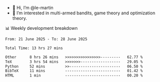 - 👋 Hi, I’m @le-martin
- 👀 I’m interested in multi-armed bandits, game theory and optimization theory.
<!---- 💞️ I’m looking to collaborate on ...
- 📫 How to reach me ...-->

<!---
Tutorial for using WakaTime stats in GitHub profile: https://github.com/athul/waka-readme
-->

📊 Weekly development breakdown
<!--START_SECTION:waka-->

```txt
From: 21 June 2025 - To: 28 June 2025

Total Time: 13 hrs 27 mins

Other      8 hrs 26 mins   >>>>>>>>>>>>>>>>---------   62.77 %
TeX        3 hrs 54 mins   >>>>>>>------------------   29.05 %
Python     52 mins         >>-----------------------   06.50 %
BibTeX     11 mins         -------------------------   01.42 %
HTML       1 min           -------------------------   00.20 %
```

<!--END_SECTION:waka-->

<!---
le-martin/le-martin is a ✨ special ✨ repository because its `README.md` (this file) appears on your GitHub profile.
You can click the Preview link to take a look at your changes.
--->
